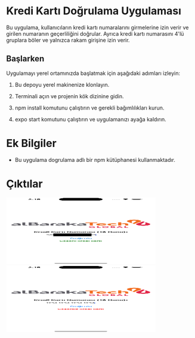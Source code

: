 # Kredi Kartı Doğrulama Uygulaması

Bu uygulama, kullanıcıların kredi kartı numaralarını girmelerine izin verir ve girilen numaranın geçerliliğini doğrular. Ayrıca kredi kartı numarasını 4'lü gruplara böler ve yalnızca rakam girişine izin verir.

## Başlarken

Uygulamayı yerel ortamınızda başlatmak için aşağıdaki adımları izleyin:

1. Bu depoyu yerel makinenize klonlayın.

2. Terminali açın ve projenin kök dizinine gidin.

3. npm install komutunu çalıştırın ve gerekli bağımlılıkları kurun.

4. expo start komutunu çalıştırın ve uygulamanızı ayağa kaldırın.


# Ek Bilgiler
- Bu uygulama dogrulama adlı bir npm kütüphanesi kullanmaktadır.

# Çıktılar

<img src="output/gecerli.jpg" alt="Girilen kredi kartı numarası GEÇERLİ olunca alınan çıktı" width="400" height="180">



<img src="output/gecersiz.PNG" alt="Girilen kredi kartı numarası GEÇERSİZ olunca alınan çıktı" width="400" height="180">
